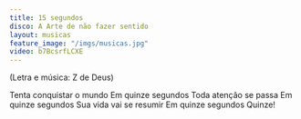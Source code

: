 ```yaml
---
title: 15 segundos
disco: A Arte de não fazer sentido
layout: musicas
feature_image: "/imgs/musicas.jpg"
video: b7BcsrfLCXE
---
```

(Letra e música: Z de Deus)

Tenta conquistar o mundo 
Em quinze segundos 
Toda atenção se passa
Em quinze segundos
Sua vida vai se resumir 
Em quinze segundos
Quinze!
